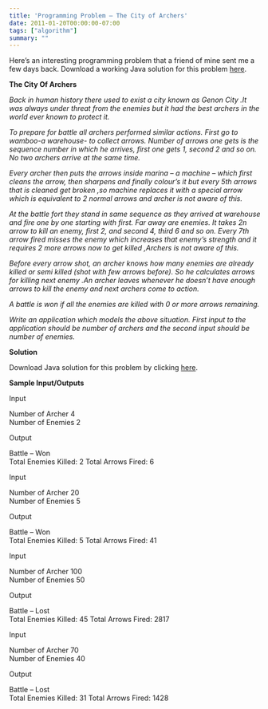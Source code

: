 ```yaml
---
title: 'Programming Problem – The City of Archers'
date: 2011-01-20T00:00:00-07:00
tags: ["algorithm"]
summary: ""
---
```


Here’s an interesting programming problem that a friend of mine sent me a few days back. Download a working Java solution for this problem [here](http://www.box.net/shared/jd834b59no).

**The City Of Archers**

_Back in human history there used to exist a city known as Genon City .It was always under threat from the enemies but it had the best archers in the world ever known to protect it._

_To prepare for battle all archers performed similar actions. First go to wamboo-a warehouse- to collect arrows. Number of arrows one gets is the sequence number in which he arrives, first one gets 1, second 2 and so on. No two archers arrive at the same time._

_Every archer then puts the arrows inside marina – a machine – which first cleans the arrow, then sharpens and finally colour’s it but every 5th arrows that is cleaned get broken ,so machine replaces it with a special arrow which is equivalent to 2 normal arrows and archer is not aware of this._

_At the battle fort they stand in same sequence as they arrived at warehouse and fire one by one starting with first. Far away are enemies. It takes 2n arrow to kill an enemy, first 2, and second 4, third 6 and so on. Every 7th arrow fired misses the enemy which increases that enemy’s strength and it requires 2 more arrows now to get killed ,Archers is not aware of this._

_Before every arrow shot, an archer knows how many enemies are already killed or semi killed (shot with few arrows before). So he calculates arrows for killing next enemy .An archer leaves whenever he doesn’t have enough arrows to kill the enemy and next archers come to action._

_A battle is won if all the enemies are killed with 0 or more arrows remaining._

_Write an application which models the above situation. First input to the application should be number of archers and the second input should be number of enemies._

**Solution**

Download Java solution for this problem by clicking [here](http://www.box.net/shared/jd834b59no).

**Sample Input/Outputs**

Input

Number of Archer 4  
Number of Enemies 2

Output

Battle – Won  
Total Enemies Killed: 2 Total Arrows Fired: 6

Input

Number of Archer 20  
Number of Enemies 5

Output

Battle – Won  
Total Enemies Killed: 5 Total Arrows Fired: 41

Input

Number of Archer 100  
Number of Enemies 50

Output

Battle – Lost  
Total Enemies Killed: 45 Total Arrows Fired: 2817

Input

Number of Archer 70  
Number of Enemies 40

Output

Battle – Lost  
Total Enemies Killed: 31 Total Arrows Fired: 1428
